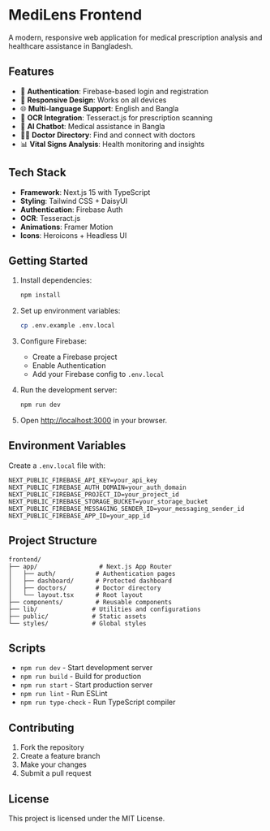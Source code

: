 # MediLens Frontend

A modern, responsive web application for medical prescription analysis and healthcare assistance in Bangladesh.

## Features

- 🔐 **Authentication**: Firebase-based login and registration
- 📱 **Responsive Design**: Works on all devices
- 🌐 **Multi-language Support**: English and Bangla
- 📄 **OCR Integration**: Tesseract.js for prescription scanning
- 💬 **AI Chatbot**: Medical assistance in Bangla
- 👨‍⚕️ **Doctor Directory**: Find and connect with doctors
- 📊 **Vital Signs Analysis**: Health monitoring and insights

## Tech Stack

- **Framework**: Next.js 15 with TypeScript
- **Styling**: Tailwind CSS + DaisyUI
- **Authentication**: Firebase Auth
- **OCR**: Tesseract.js
- **Animations**: Framer Motion
- **Icons**: Heroicons + Headless UI

## Getting Started

1. Install dependencies:
   ```bash
   npm install
   ```

2. Set up environment variables:
   ```bash
   cp .env.example .env.local
   ```

3. Configure Firebase:
   - Create a Firebase project
   - Enable Authentication
   - Add your Firebase config to `.env.local`

4. Run the development server:
   ```bash
   npm run dev
   ```

5. Open [http://localhost:3000](http://localhost:3000) in your browser.

## Environment Variables

Create a `.env.local` file with:

```env
NEXT_PUBLIC_FIREBASE_API_KEY=your_api_key
NEXT_PUBLIC_FIREBASE_AUTH_DOMAIN=your_auth_domain
NEXT_PUBLIC_FIREBASE_PROJECT_ID=your_project_id
NEXT_PUBLIC_FIREBASE_STORAGE_BUCKET=your_storage_bucket
NEXT_PUBLIC_FIREBASE_MESSAGING_SENDER_ID=your_messaging_sender_id
NEXT_PUBLIC_FIREBASE_APP_ID=your_app_id
```

## Project Structure

```
frontend/
├── app/                 # Next.js App Router
│   ├── auth/           # Authentication pages
│   ├── dashboard/      # Protected dashboard
│   ├── doctors/        # Doctor directory
│   └── layout.tsx      # Root layout
├── components/         # Reusable components
├── lib/               # Utilities and configurations
├── public/            # Static assets
└── styles/            # Global styles
```

## Scripts

- `npm run dev` - Start development server
- `npm run build` - Build for production
- `npm run start` - Start production server
- `npm run lint` - Run ESLint
- `npm run type-check` - Run TypeScript compiler

## Contributing

1. Fork the repository
2. Create a feature branch
3. Make your changes
4. Submit a pull request

## License

This project is licensed under the MIT License.
